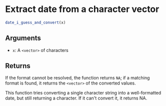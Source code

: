# Extract date from a character vector

```r
date_i_guess_and_convert(x)
```

## Arguments

- `x`: A `<vector>` of characters

## Returns

If the format cannot be resolved, the function returns `NA`; if a matching format is found, it returns the `<vector>` of the converted values.

This function tries converting a single character string into a well-formatted date, but still returning a character. If it can't convert it, it returns NA.
